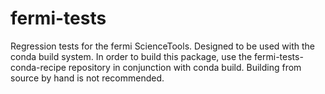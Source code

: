 # fermi-tests
Regression tests for the fermi ScienceTools.  Designed to be used with the conda build system.  In order to build this package, use the fermi-tests-conda-recipe repository in conjunction with conda build.  Building from source by hand is not recommended.
